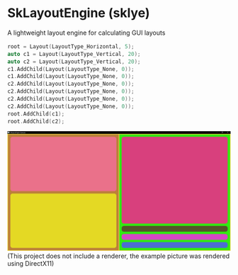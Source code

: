 # SkLayoutEngine (sklye)
A lightweight layout engine for calculating GUI layouts

```cpp
root = Layout(LayoutType_Horizontal, 5);
auto c1 = Layout(LayoutType_Vertical, 20);
auto c2 = Layout(LayoutType_Vertical, 20);
c1.AddChild(Layout(LayoutType_None, 0));
c1.AddChild(Layout(LayoutType_None, 0));
c2.AddChild(Layout(LayoutType_None, 0));
c2.AddChild(Layout(LayoutType_None, 0));
c2.AddChild(Layout(LayoutType_None, 0));
c2.AddChild(Layout(LayoutType_None, 0));
root.AddChild(c1);
root.AddChild(c2);
```
![demo pic](https://github.com/devskiddlee/sklye/blob/main/demo/window.png)
(This project does not include a renderer, the example picture was rendered using DirectX11)
